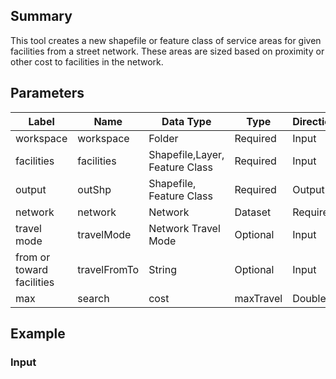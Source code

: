 ## Summary
This tool creates a new shapefile or feature class of service areas for given facilities from a street network. These areas are sized based on proximity or other cost to facilities in the network.
## Parameters
|Label|	Name|	Data Type|	Type|	Direction|	Filter|	Default|
|-|-|-|-|-|-|-|
|workspace| workspace| Folder| Required| Input| | |
|facilities| facilities| Shapefile,Layer, Feature Class| Required| Input| Feature Type:[“Point”]| |
output| outShp| Shapefile, Feature Class| Required| Output| | |
network| network| Network| Dataset| Required| Input| | |
travel mode| travelMode| Network Travel Mode| Optional| Input| Travel Mode Unit Type| Driving Time|
from or toward facilities| travelFromTo| String| Optional| Input| [“FROM_FACILITIES”, “TO_FACILITIES”]| “FROM_FACILITIES”|
max| search| cost| maxTravel| Double| Optional| Input| | 1000000

## Example

### Input
